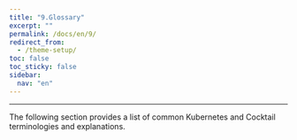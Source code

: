 ```yaml
---
title: "9.Glossary"
excerpt: ""
permalink: /docs/en/9/
redirect_from:
  - /theme-setup/
toc: false
toc_sticky: false
sidebar:
  nav: "en"
---
```



---

The following section provides a list of common Kubernetes and Cocktail terminologies and explanations.
